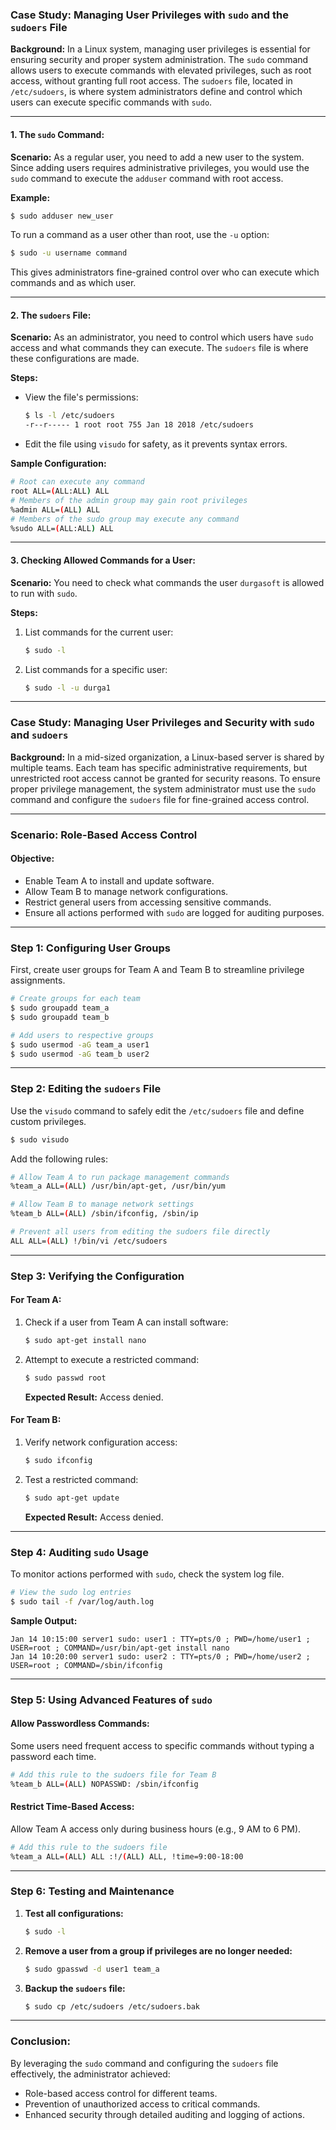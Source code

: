 ### Case Study: Managing User Privileges with `sudo` and the `sudoers` File

**Background:**
In a Linux system, managing user privileges is essential for ensuring security and proper system administration. The `sudo` command allows users to execute commands with elevated privileges, such as root access, without granting full root access. The `sudoers` file, located in `/etc/sudoers`, is where system administrators define and control which users can execute specific commands with `sudo`.

---

#### **1. The `sudo` Command:**

**Scenario:**
As a regular user, you need to add a new user to the system. Since adding users requires administrative privileges, you would use the `sudo` command to execute the `adduser` command with root access.

**Example:**
```bash
$ sudo adduser new_user
```

To run a command as a user other than root, use the `-u` option:

```bash
$ sudo -u username command
```

This gives administrators fine-grained control over who can execute which commands and as which user.

---

#### **2. The `sudoers` File:**

**Scenario:**
As an administrator, you need to control which users have `sudo` access and what commands they can execute. The `sudoers` file is where these configurations are made.

**Steps:**
- View the file's permissions:
  ```bash
  $ ls -l /etc/sudoers
  -r--r----- 1 root root 755 Jan 18 2018 /etc/sudoers
  ```
- Edit the file using `visudo` for safety, as it prevents syntax errors.

**Sample Configuration:**
```bash
# Root can execute any command
root ALL=(ALL:ALL) ALL
# Members of the admin group may gain root privileges
%admin ALL=(ALL) ALL
# Members of the sudo group may execute any command
%sudo ALL=(ALL:ALL) ALL
```

---

#### **3. Checking Allowed Commands for a User:**

**Scenario:**
You need to check what commands the user `durgasoft` is allowed to run with `sudo`.

**Steps:**
1. List commands for the current user:
   ```bash
   $ sudo -l
   ```
2. List commands for a specific user:
   ```bash
   $ sudo -l -u durga1
   ```

---

### Case Study: Managing User Privileges and Security with `sudo` and `sudoers`

**Background:**
In a mid-sized organization, a Linux-based server is shared by multiple teams. Each team has specific administrative requirements, but unrestricted root access cannot be granted for security reasons. To ensure proper privilege management, the system administrator must use the `sudo` command and configure the `sudoers` file for fine-grained access control.

---

### **Scenario: Role-Based Access Control**

#### **Objective:**
- Enable Team A to install and update software.
- Allow Team B to manage network configurations.
- Restrict general users from accessing sensitive commands.
- Ensure all actions performed with `sudo` are logged for auditing purposes.

---

### **Step 1: Configuring User Groups**

First, create user groups for Team A and Team B to streamline privilege assignments.

```bash
# Create groups for each team
$ sudo groupadd team_a
$ sudo groupadd team_b

# Add users to respective groups
$ sudo usermod -aG team_a user1
$ sudo usermod -aG team_b user2
```

---

### **Step 2: Editing the `sudoers` File**

Use the `visudo` command to safely edit the `/etc/sudoers` file and define custom privileges.

```bash
$ sudo visudo
```

Add the following rules:

```bash
# Allow Team A to run package management commands
%team_a ALL=(ALL) /usr/bin/apt-get, /usr/bin/yum

# Allow Team B to manage network settings
%team_b ALL=(ALL) /sbin/ifconfig, /sbin/ip

# Prevent all users from editing the sudoers file directly
ALL ALL=(ALL) !/bin/vi /etc/sudoers
```

---

### **Step 3: Verifying the Configuration**

#### **For Team A:**

1. Check if a user from Team A can install software:
   ```bash
   $ sudo apt-get install nano
   ```

2. Attempt to execute a restricted command:
   ```bash
   $ sudo passwd root
   ```
   **Expected Result:** Access denied.

#### **For Team B:**

1. Verify network configuration access:
   ```bash
   $ sudo ifconfig
   ```

2. Test a restricted command:
   ```bash
   $ sudo apt-get update
   ```
   **Expected Result:** Access denied.

---

### **Step 4: Auditing `sudo` Usage**

To monitor actions performed with `sudo`, check the system log file.

```bash
# View the sudo log entries
$ sudo tail -f /var/log/auth.log
```

**Sample Output:**
```plaintext
Jan 14 10:15:00 server1 sudo: user1 : TTY=pts/0 ; PWD=/home/user1 ; USER=root ; COMMAND=/usr/bin/apt-get install nano
Jan 14 10:20:00 server1 sudo: user2 : TTY=pts/0 ; PWD=/home/user2 ; USER=root ; COMMAND=/sbin/ifconfig
```

---

### **Step 5: Using Advanced Features of `sudo`**

#### **Allow Passwordless Commands:**
Some users need frequent access to specific commands without typing a password each time.

```bash
# Add this rule to the sudoers file for Team B
%team_b ALL=(ALL) NOPASSWD: /sbin/ifconfig
```

#### **Restrict Time-Based Access:**
Allow Team A access only during business hours (e.g., 9 AM to 6 PM).

```bash
# Add this rule to the sudoers file
%team_a ALL=(ALL) ALL :!/(ALL) ALL, !time=9:00-18:00
```

---

### **Step 6: Testing and Maintenance**

1. **Test all configurations:**
   ```bash
   $ sudo -l
   ```

2. **Remove a user from a group if privileges are no longer needed:**
   ```bash
   $ sudo gpasswd -d user1 team_a
   ```

3. **Backup the `sudoers` file:**
   ```bash
   $ sudo cp /etc/sudoers /etc/sudoers.bak
   ```

---

### **Conclusion:**

By leveraging the `sudo` command and configuring the `sudoers` file effectively, the administrator achieved:
- Role-based access control for different teams.
- Prevention of unauthorized access to critical commands.
- Enhanced security through detailed auditing and logging of actions.
